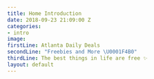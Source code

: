 ```yaml
---
title: Home Introduction
date: 2018-09-23 21:09:00 Z
categories:
- intro
image: 
firstLine: Atlanta Daily Deals
secondLine: "Freebies and More \U0001F4B0"
thirdLine: The best things in life are free ✨
layout: default
---
```


